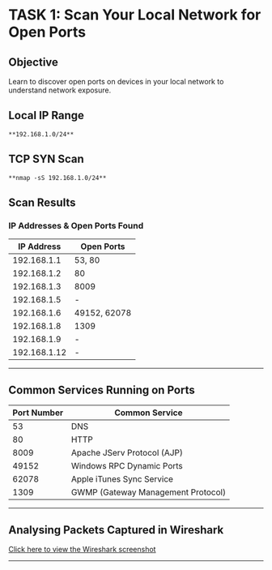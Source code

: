 # TASK 1: Scan Your Local Network for Open Ports

## Objective

Learn to discover open ports on devices in your local network to understand network exposure.



## Local IP Range

`**192.168.1.0/24**`



## TCP SYN Scan
`**nmap -sS 192.168.1.0/24**`


## Scan Results

### IP Addresses & Open Ports Found

| IP Address     | Open Ports       |
|----------------|------------------|
| 192.168.1.1    | 53, 80           |
| 192.168.1.2    | 80               |
| 192.168.1.3    | 8009             |
| 192.168.1.5    | -                |
| 192.168.1.6    | 49152, 62078     |
| 192.168.1.8    | 1309             |
| 192.168.1.9    | -                |
| 192.168.1.12   | -                |

---

## Common Services Running on Ports

| Port Number | Common Service         |
|-------------|------------------------|
| 53          | DNS                    |
| 80          | HTTP                   |
| 8009        | Apache JServ Protocol (AJP) |
| 49152       | Windows RPC Dynamic Ports |
| 62078       | Apple iTunes Sync Service |
| 1309        | GWMP (Gateway Management Protocol) |

---

## Analysing Packets Captured in Wireshark

[Click here to view the Wireshark screenshot](https://github.com/hizanrahman/Elevate_Labs_Internship/Task-01/wireshark.png)



---
